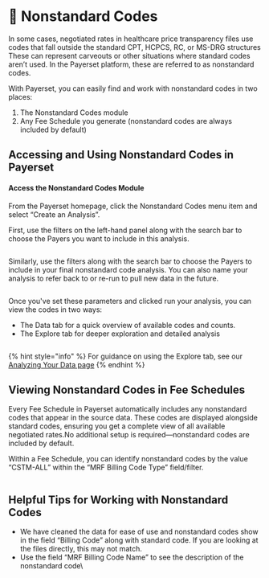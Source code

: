 # 📇 Nonstandard Codes

In some cases, negotiated rates in healthcare price transparency files use codes that fall outside the standard CPT, HCPCS, RC, or MS-DRG structures These can represent carveouts or other situations where standard codes aren’t used. In the Payerset platform, these are referred to as nonstandard codes.

With Payerset, you can easily find and work with nonstandard codes in two places:

1. The Nonstandard Codes module
2. Any Fee Schedule you generate (nonstandard codes are always included by default)

## Accessing and Using Nonstandard Codes in Payerset

#### Access the Nonstandard Codes Module

From the Payerset homepage, click the Nonstandard Codes menu item and select “Create an Analysis”.

First, use the filters on the left-hand panel along with the search bar to choose the Payers you want to include in this analysis.

<figure><img src="https://lh7-rt.googleusercontent.com/docsz/AD_4nXfleOPUDqW6DYwh0yflzvwVZmOI0i-wchExvnHPnQqiw0MBCqfDlydAohAIcyy3MUFHpkHpbtTvkDiY95bqdqyj8dszsOyHhssygX5Fblp5BLHurfIMbX2OIKV-2O2ccM3oidnEjw?key=SGZTz22p2LTiPFHHBn7quQ" alt=""><figcaption></figcaption></figure>

Similarly, use the filters along with the search bar to choose the Payers to include in your final nonstandard code analysis. You can also name your analysis to refer back to or re-run to pull new data in the future.

<figure><img src="https://lh7-rt.googleusercontent.com/docsz/AD_4nXcQHc5itlsuNe-PyOkm0HLjXffOCCM7jbkAhbotCEvEysfPhUVh87H0iGzgyf2qdH6JA_FPThGLYe-46TFDceaHzAeQtnmU30RWX00z24jqBv1Qeijo5lwux5xNEmzec9AWNxMj?key=SGZTz22p2LTiPFHHBn7quQ" alt=""><figcaption></figcaption></figure>

Once you've set these parameters and clicked run your analysis, you can view the codes in two ways:

* The Data tab for a quick overview of available codes and counts.
* The Explore tab for deeper exploration and detailed analysis

<figure><img src="https://lh7-rt.googleusercontent.com/docsz/AD_4nXdOn7kcDKY_FkYPOwMAUSBRC-HI75IbmAiK3jswVr9aHRzWvhV7IW4zVhRfD8ix0CO5Y4vYzUSqyL44tIvJPjBdn8bztNw2DB7ed1GbBnQrdTYCn3aeT70EA-01AFofedp5kNfv?key=SGZTz22p2LTiPFHHBn7quQ" alt=""><figcaption></figcaption></figure>

{% hint style="info" %}
For guidance on using the Explore tab, see our [Analyzing Your Data page](analyzing-your-data.md)
{% endhint %}

## Viewing Nonstandard Codes in Fee Schedules

Every Fee Schedule in Payerset automatically includes any nonstandard codes that appear in the source data. These codes are displayed alongside standard codes, ensuring you get a complete view of all available negotiated rates.No additional setup is required—nonstandard codes are included by default.

Within a Fee Schedule, you can identify nonstandard codes by the value “CSTM-ALL” within the “MRF Billing Code Type” field/filter.

<figure><img src="../../.gitbook/assets/mrf_billing_code.gif" alt=""><figcaption></figcaption></figure>

## Helpful Tips for Working with Nonstandard Codes

* We have cleaned the data for ease of use and nonstandard codes show in the field “Billing Code” along with standard code. If you are looking at the files directly, this may not match.
* Use the field “MRF Billing Code Name” to see the description of the nonstandard code\
